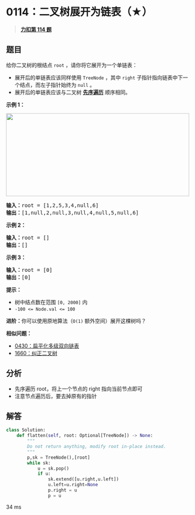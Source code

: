 # 0114：二叉树展开为链表（★）


> <u>**[力扣第 114 题](https://leetcode.cn/problems/flatten-binary-tree-to-linked-list/)**</u>

## 题目

<p>给你二叉树的根结点 <code>root</code> ，请你将它展开为一个单链表：</p>

<ul>
<li>展开后的单链表应该同样使用 <code>TreeNode</code> ，其中 <code>right</code> 子指针指向链表中下一个结点，而左子指针始终为 <code>null</code> 。</li>
<li>展开后的单链表应该与二叉树 <a href="https://baike.baidu.com/item/%E5%85%88%E5%BA%8F%E9%81%8D%E5%8E%86/6442839?fr=aladdin" target="_blank"><strong>先序遍历</strong></a> 顺序相同。</li>
</ul>



<p><strong>示例 1：</strong></p>
<img alt="" src="https://assets.leetcode.com/uploads/2021/01/14/flaten.jpg" style="width: 500px; height: 226px;" />
<pre>
<strong>输入：</strong>root = [1,2,5,3,4,null,6]
<strong>输出：</strong>[1,null,2,null,3,null,4,null,5,null,6]
</pre>

<p><strong>示例 2：</strong></p>

<pre>
<strong>输入：</strong>root = []
<strong>输出：</strong>[]
</pre>

<p><strong>示例 3：</strong></p>

<pre>
<strong>输入：</strong>root = [0]
<strong>输出：</strong>[0]
</pre>



<p><strong>提示：</strong></p>

<ul>
<li>树中结点数在范围 <code>[0, 2000]</code> 内</li>
<li><code>-100 <= Node.val <= 100</code></li>
</ul>



<p><strong>进阶：</strong>你可以使用原地算法（<code>O(1)</code> 额外空间）展开这棵树吗？</p>


**相似问题：**
- [0430：扁平化多级双向链表](/leetcode/0430)
- [1660：纠正二叉树](/leetcode/1660)


## 分析

- 先序遍历 root，将上一个节点的 right 指向当前节点即可
- 注意节点遍历后，要去掉原有的指针

## 解答

```python
class Solution:
    def flatten(self, root: Optional[TreeNode]) -> None:
        """
        Do not return anything, modify root in-place instead.
        """
        p,sk = TreeNode(),[root]
        while sk:
            u = sk.pop()
            if u:
                sk.extend([u.right,u.left])
                u.left=u.right=None
                p.right = u
                p = u
```
34 ms

